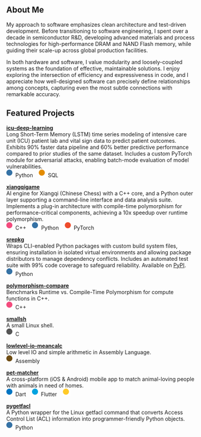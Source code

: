 ## About Me

My approach to software emphasizes clean architecture and test-driven development. Before transitioning to software engineering, I spent over a decade in semiconductor R&D, developing advanced materials and process technologies for high-performance DRAM and NAND Flash memory, while guiding their scale-up across global production facilities.

In both hardware and software, I value modularity and loosely-coupled systems as the foundation of effective, maintainable solutions. I enjoy exploring the intersection of efficiency and expressiveness in code, and I appreciate how well-designed software can precisely define relationships among concepts, capturing even the most subtle connections with remarkable accuracy.


## Featured Projects

[**icu-deep-learning**](https://github.com/duanegoodner/icu-deep-learning)  
Long Short-Term Memory (LSTM) time series modeling of intensive care unit (ICU) patient lab and vital sign data to predict patient outcomes. Exhibits 90% faster data pipeline and 60% better predictive performance compared to prior studies of the same dataset. Includes a custom PyTorch module for adversarial attacks, enabling batch-mode evaluation of model vulnerabilities.  
![Python](https://github.com/duanegoodner/duanegoodner/raw/main/assets/svg/python-dot.svg) Python&nbsp;&nbsp;&nbsp;&nbsp;![SQL](https://github.com/duanegoodner/duanegoodner/raw/main/assets/svg/sql-dot.svg) SQL

[**xiangqigame**](https://github.com/duanegoodner/xiangqigame)  
AI engine for Xiangqi (Chinese Chess) with a C++ core, and a Python outer layer supporting a command-line interface and data analysis suite. Implements a plug-in architecture with compile-time polymorphism for performance-critical components, achieving a 10x speedup over runtime polymorphism.  
![C++](https://github.com/duanegoodner/duanegoodner/raw/main/assets/svg/cpp-dot.svg) C++&nbsp;&nbsp;&nbsp;&nbsp;![Python](https://github.com/duanegoodner/duanegoodner/raw/main/assets/svg/python-dot.svg) Python&nbsp;&nbsp;&nbsp;&nbsp;![PyTorch](https://github.com/duanegoodner/duanegoodner/raw/main/assets/svg/pytorch-dot.svg) PyTorch

[**srepkg**](https://github.com/duanegoodner/srepkg)  
Wraps CLI-enabled Python packages with custom build system files, ensuring installation in isolated virtual environments and allowing package distributors to manage dependency conflicts. Includes an automated test suite with 99% code coverage to safeguard reliability. Available on [PyPI](https://pypi.org/project/srepkg/).    
![Python](https://github.com/duanegoodner/duanegoodner/raw/main/assets/svg/python-dot.svg) Python

[**polymorphism-compare**](https://github.com/duanegoodner/polymorphism-compare)  
Benchmarks Runtime vs. Compile-Time Polymorphism for compute functions in C++.  
![C++](https://github.com/duanegoodner/duanegoodner/raw/main/assets/svg/cpp-dot.svg) C++

[**smallsh**](https://github.com/duanegoodner/smallsh)  
A small Linux shell.  
![C](https://github.com/duanegoodner/duanegoodner/raw/main/assets/svg/c-dot.svg) C

[**lowlevel-io-meancalc**](https://github.com/duanegoodner/lowlevel_io_meancalc)  
Low level IO and simple arithmetic in Assembly Language.  
![Assembly](https://github.com/duanegoodner/duanegoodner/raw/main/assets/svg/assembly-dot.svg) Assembly

[**pet-matcher**](https://github.com/duanegoodner/pet-matcher)  
A cross-platform (iOS & Android) mobile app to match animal-loving people with animals in need of homes.  
![Dart](https://github.com/duanegoodner/duanegoodner/raw/main/assets/svg/dart-dot.svg) Dart&nbsp;&nbsp;&nbsp;&nbsp;![Flutter](https://github.com/duanegoodner/duanegoodner/raw/main/assets/svg/fluorescentblue-dot.svg) Flutter&nbsp;&nbsp;&nbsp;&nbsp;![Firestore](https://github.com/duanegoodner/duanegoodner/raw/main/assets/svg/firestore-dot.svg)

[**pygetfacl**](https://github.com/duanegoodner/pygetfacl)  
A Python wrapper for the Linux getfacl command that converts Access Control List (ACL) information into programmer-friendly Python objects.  
![Python](https://github.com/duanegoodner/duanegoodner/raw/main/assets/svg/python-dot.svg) Python

<!-- [**btrfs-restic**](https://github.com/duanegoodner/btrfs-restic)  
Takes snapshots of BTRFS sub-volumes, then sends snapshotted data to a remote Restic repository. Does not require BTRFS on the remote.  
![Python](https://github.com/duanegoodner/duanegoodner/raw/main/assets/svg/shell-dot.svg) Shell -->


<!-- [**docker-postgres-mimiciii**](https://github.com/duanegoodner/docker-postgres-mimiciii)  
Streamlines the use of a PostgreSQL Medical Information Mart for Intensive Care III (MIMIC-III) in a containerized applicaton.  
![Python](https://github.com/duanegoodner/duanegoodner/raw/main/assets/svg/shell-dot.svg) Shell -->

<!-- ### petsearcher:
### gas-sim-hpc:
### datavis_sat_1992:
### cs340-project-backend:
### nypl_menus:
### stat420-final-project: -->



